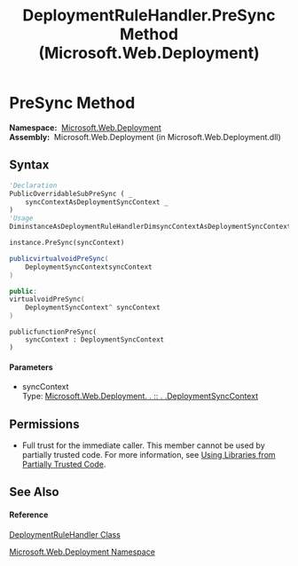 ﻿---
title: DeploymentRuleHandler.PreSync Method  (Microsoft.Web.Deployment)
TOCTitle: PreSync Method
ms:assetid: M:Microsoft.Web.Deployment.DeploymentRuleHandler.PreSync(Microsoft.Web.Deployment.DeploymentSyncContext)
ms:mtpsurl: https://msdn.microsoft.com/en-us/library/microsoft.web.deployment.deploymentrulehandler.presync(v=VS.90)
ms:contentKeyID: 20209235
ms.date: 05/02/2012
mtps_version: v=VS.90
f1_keywords:
- Microsoft.Web.Deployment.DeploymentRuleHandler.PreSync
dev_langs:
- CSharp
- JScript
- VB
- c++
api_location:
- Microsoft.Web.Deployment.dll
api_name:
- Microsoft.Web.Deployment.DeploymentRuleHandler.PreSync
api_type:
- Managed
topic_type:
- apiref
- kbSyntax
product_family_name: VS
ROBOTS: INDEX,FOLLOW
---

# PreSync Method

**Namespace:**  [Microsoft.Web.Deployment](microsoft-web-deployment-namespace.md)  
**Assembly:**  Microsoft.Web.Deployment (in Microsoft.Web.Deployment.dll)

## Syntax

``` vb
'Declaration
PublicOverridableSubPreSync ( _
    syncContextAsDeploymentSyncContext _
)
'Usage
DiminstanceAsDeploymentRuleHandlerDimsyncContextAsDeploymentSyncContext

instance.PreSync(syncContext)
```

``` csharp
publicvirtualvoidPreSync(
    DeploymentSyncContextsyncContext
)
```

``` c++
public:
virtualvoidPreSync(
    DeploymentSyncContext^ syncContext
)
```

``` jscript
publicfunctionPreSync(
    syncContext : DeploymentSyncContext
)
```

#### Parameters

  - syncContext  
    Type: [Microsoft.Web.Deployment. . :: . .DeploymentSyncContext](deploymentsynccontext-class-microsoft-web-deployment.md)  

## Permissions

  - Full trust for the immediate caller. This member cannot be used by partially trusted code. For more information, see [Using Libraries from Partially Trusted Code](https://msdn.microsoft.com/en-us/library/8skskf63\(v=vs.90\)).

## See Also

#### Reference

[DeploymentRuleHandler Class](deploymentrulehandler-class-microsoft-web-deployment.md)

[Microsoft.Web.Deployment Namespace](microsoft-web-deployment-namespace.md)

